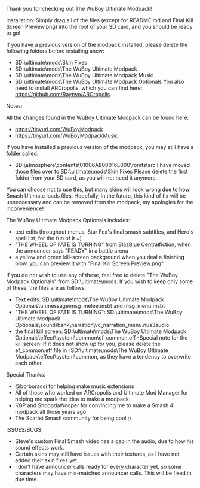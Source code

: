 Thank you for checking out The WuBoy Ultimate Modpack!

Installation:
Simply drag all of the files (except for README.md and Final Kill Screen Preview.png) into the root of your SD card, and you should be ready to go!

If you have a previous version of the modpack installed, please delete the following folders before installing anew:
 - SD:\ultimate\mods\Skin Fixes
 - SD:\ultimate\mods\The WuBoy Ultimate Modpack
 - SD:\ultimate\mods\The WuBoy Ultimate Modpack Music
 - SD:\ultimate\mods\The WuBoy Ultimate Modpack Optionals
You also need to install ARCropolis, which you can find here: https://github.com/Raytwo/ARCropolis

Notes:

All the changes found in the WuBoy Ultimate Modpack can be found here:
 - https://tinyurl.com/WuBoyModpack
 - https://tinyurl.com/WuBoyModpackMusic

If you have installed a previous version of the modpack, you may still have a folder called:
 - SD:\atmosphere\contents\01006A800016E000\romfs\arc
I have moved those files over to SD:\ultimate\mods\Skin Fixes
Please delete the first folder from your SD card, as you will not need it anymore.

You can choose not to use this, but many skins will look wrong due to how Smash Ultimate loads files.
Hopefully, in the future, this kind of fix will be unneccessary and can be removed from the modpack, my apologies for the inconvenience!

The WuBoy Ultimate Modpack Optionals includes:
 - text edits throughout menus, Star Fox's final smash subtitles, and Hero's spell list, for the fun of it =)
 - "THE WHEEL OF FATE IS TURNING" from BlazBlue Centralfiction, when the announcer says "READY" in a battle arena
 - a yellow and green kill-screen background when you deal a finishing blow, you can preview it with "Final Kill Screen Preview.png"

If you do not wish to use any of these, feel free to delete "The WuBoy Modpack Optionals" from SD:\ultimate\mods\.
If you wish to keep only some of these, the files are as follows:

 - Text edits: SD:\ultimate\mods\The WuBoy Ultimate Modpack Optionals\ui\message\msg_melee.msbt and msg_menu.msbt
 - "THE WHEEL OF FATE IS TURNING": SD:\ultimate\mods\The WuBoy Ultimate Modpack Optionals\sound\bank\narration\vc_narration_menu.nus3audio
 - the final kill screen: SD:\ultimate\mods\The WuBoy Ultimate Modpack Optionals\effect\system\common\ef_common.eff
 -Special note for the kill screen: If it does not show up for you, please delete the ef_common.eff file in
 -SD:\ultimate\mods\The WuBoy Ultimate Modpack\effect\system\common\, as they have a tendency to overwrite each other.

Special Thanks:
 - @borboracci for helping make music extensions
 - All of those who worked on ARCropolis and Ultimate Mod Manager for helping me spark the idea to make a modpack
 - KGP and ShoopdaWooper for convincing me to make a Smash 4 modpack all those years ago
 - The Scarlet Smash community for being cool ;)

ISSUES/BUGS:

 - Steve's custom Final Smash video has a gap in the audio, due to how his sound effects work.
 - Certain skins may still have issues with their textures, as I have not added their skin fixes yet.
 - I don't have announcer calls ready for every character yet, so some characters may have mis-matched announcer calls. This will be fixed in due time.